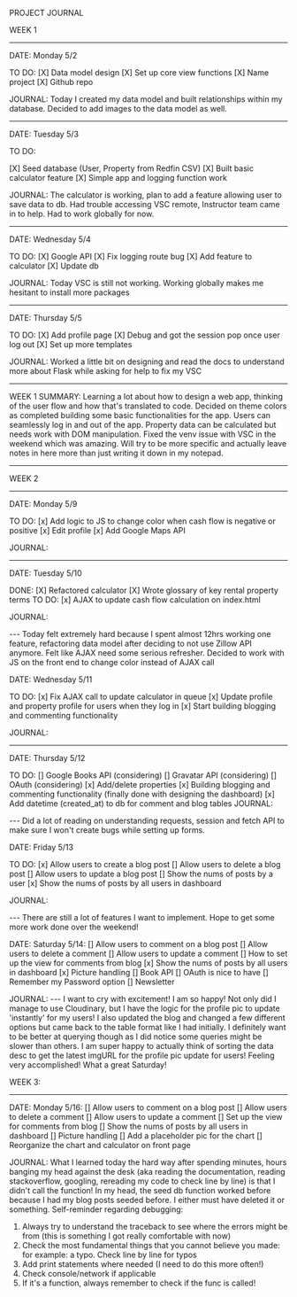 PROJECT JOURNAL

WEEK 1

---

DATE: Monday 5/2

TO DO:
[X] Data model design
[X] Set up core view functions
[X] Name project
[X] Github repo

JOURNAL:
Today I created my data model and built relationships within my database. Decided to add images to the data model as well.

---

DATE: Tuesday 5/3

TO DO:

[X] Seed database (User, Property from Redfin CSV)
[X] Built basic calculator feature
[X] Simple app and logging function work

JOURNAL:
The calculator is working, plan to add a feature allowing user to save data to db. Had trouble accessing VSC remote, Instructor team came in to help. Had to work globally for now.

---

DATE: Wednesday 5/4

TO DO:
[X] Google API
[X] Fix logging route bug
[X] Add feature to calculator
[X] Update db

JOURNAL:
Today VSC is still not working. Working globally makes me hesitant to install more packages

---

DATE: Thursday 5/5

TO DO:
[X] Add profile page
[X] Debug and got the session pop once user log out
[X] Set up more templates

JOURNAL:
Worked a little bit on designing and read the docs to understand more about Flask while asking for help to fix my VSC

---

WEEK 1 SUMMARY:
Learning a lot about how to design a web app, thinking of the user flow and how that's translated to code. Decided on theme colors as completed building some basic functionalities for the app. Users can seamlessly log in and out of the app. Property data can be calculated but needs work with DOM manipulation. Fixed the venv issue with VSC in the weekend which was amazing. Will try to be more specific and actually leave notes in here more than just writing it down in my notepad.

---

WEEK 2

---

DATE: Monday 5/9

TO DO:
[x] Add logic to JS to change color when cash flow is negative or positive
[x] Edit profile
[x] Add Google Maps API

JOURNAL:

---

DATE: Tuesday 5/10

DONE:
[X] Refactored calculator
[X] Wrote glossary of key rental property terms
TO DO:
[x] AJAX to update cash flow calculation on index.html

JOURNAL:

--- Today felt extremely hard because I spent almost 12hrs working one feature, refactoring data model after deciding to not use Zillow API anymore. Felt like AJAX need some serious refresher. Decided to work with JS on the front end to change color instead of AJAX call

DATE: Wednesday 5/11

TO DO:
[x] Fix AJAX call to update calculator in queue
[x] Update profile and property profile for users when they log in
[x] Start building blogging and commenting functionality

JOURNAL:

---

DATE: Thursday 5/12

TO DO:
[] Google Books API (considering)
[] Gravatar API (considering)
[] OAuth (considering)
[x] Add/delete properties
[x] Building blogging and commenting functionality (finally done with designing the dashboard)
[x] Add datetime (created_at) to db for comment and blog tables
JOURNAL:

--- Did a lot of reading on understanding requests, session and fetch API to make sure I won't create bugs while setting up forms.

DATE: Friday 5/13

TO DO:
[x] Allow users to create a blog post
[] Allow users to delete a blog post
[] Allow users to update a blog post
[] Show the nums of posts by a user
[x] Show the nums of posts by all users in dashboard

JOURNAL:

--- There are still a lot of features I want to implement. Hope to get some more work done over the weekend!

DATE: Saturday 5/14:
[] Allow users to comment on a blog post
[] Allow users to delete a comment
[] Allow users to update a comment
[] How to set up the view for comments from blog
[x] Show the nums of posts by all users in dashboard
[x] Picture handling
[] Book API
[] OAuth is nice to have
[] Remember my Password option
[] Newsletter

JOURNAL:
--- I want to cry with excitement! I am so happy! Not only did I manage to use Cloudinary, but I have the logic for the profile pic to update 'instantly' for my users! I also updated the blog and changed a few different options but came back to the table format like I had initially. I definitely want to be better at querying though as I did notice some queries might be slower than others.
I am super happy to actually think of sorting the data desc to get the latest imgURL for the profile pic update for users! Feeling very accomplished! What a great Saturday!

WEEK 3:

---

DATE: Monday 5/16:
[] Allow users to comment on a blog post
[] Allow users to delete a comment
[] Allow users to update a comment
[] Set up the view for comments from blog
[] Show the nums of posts by all users in dashboard
[] Picture handling
[] Add a placeholder pic for the chart
[] Reorganize the chart and calculator on front page

JOURNAL:
What I learned today the hard way after spending minutes, hours banging my head against the desk (aka reading the documentation, reading stackoverflow, googling, rereading my code to check line by line) is that I didn't call the function! In my head, the seed db function worked before because I had my blog posts seeded before. I either must have deleted it or something.
Self-reminder regarding debugging:

1. Always try to understand the traceback to see where the errors might be from (this is something I got really comfortable with now)
2. Check the most fundamental things that you cannot believe you made: for example: a typo. Check line by line for typos
3. Add print statements where needed (I need to do this more often!)
4. Check console/network if applicable
5. If it's a function, always remember to check if the func is called!
